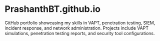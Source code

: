 # PrashanthBT.github.io
GitHub portfolio showcasing my skills in VAPT, penetration testing, SIEM, incident response, and network administration. Projects include VAPT simulations, penetration testing reports, and security tool configurations.
